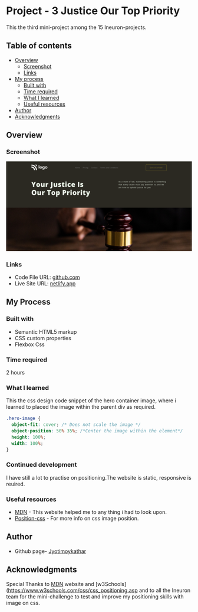 # Project - 3 Justice Our Top Priority

This the third mini-project among the 15 Ineuron-projects.

## Table of contents

- [Overview](#overview)
  - [Screenshot](#screenshot)
  - [Links](#links)
- [My process](#my-process)
  - [Built with](#built-with)
  - [Time required](#time-required)
  - [What I learned](#continues-development)
  - [Useful resources](#useful-resources)
- [Author](#author)
- [Acknowledgments](#acknowledgments)

## Overview

### Screenshot

![](assets/screenshot.png)

### Links

- Code File URL: [github.com](https://github.com/Jyotimoykathar/Project-03)
- Live Site URL: [netlify.app](https://project-03-justice.netlify.app/)

## My Process

### Built with

- Semantic HTML5 markup
- CSS custom properties
- Flexbox Css

### Time required

2 hours

### What I learned

This the css design code snippet of the hero container image, where i learned to placed the image within the parent div as required.

```css
.hero-image {
  object-fit: cover; /* Does not scale the image */
  object-position: 50% 35%; /*Center the image within the element*/
  height: 100%;
  width: 100%;
}
```

### Continued development

I have still a lot to practise on positioning.The website is static, responsive is reuired.

### Useful resources

- [MDN](https://developer.mozilla.org/en-US/) - This website helped me to any thing i had to look upon.
- [Position-css](https://developer.mozilla.org/en-US/docs/Web/CSS/position) - For more info on css image position.

## Author

- Github page- [Jyotimoykathar](https://github.com/Jyotimoykathar/)

## Acknowledgments

Special Thanks to [MDN](https://developer.mozilla.org/en-US/) website and [w3Schools](https://www.w3schools.com/css/css_positioning.asp and to all the Ineuron team for the mini-challenge to test and improve my positioning skills with image on css.
